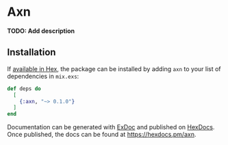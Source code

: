# Axn

**TODO: Add description**

## Installation

If [available in Hex](https://hex.pm/docs/publish), the package can be installed
by adding `axn` to your list of dependencies in `mix.exs`:

```elixir
def deps do
  [
    {:axn, "~> 0.1.0"}
  ]
end
```

Documentation can be generated with [ExDoc](https://github.com/elixir-lang/ex_doc)
and published on [HexDocs](https://hexdocs.pm). Once published, the docs can
be found at <https://hexdocs.pm/axn>.

